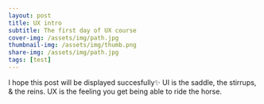 ```yaml
---
layout: post
title: UX intro
subtitle: The first day of UX course
cover-img: /assets/img/path.jpg
thumbnail-img: /assets/img/thumb.png
share-img: /assets/img/path.jpg
tags: [test]
---
```


I hope this post will be displayed succesfully✨
UI is the saddle, the stirrups, & the reins. UX is the feeling you get being able to ride the horse.
